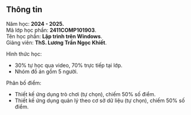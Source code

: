 ## Thông tin
Năm học: **2024 - 2025.**  
Mã lớp học phần: **2411COMP101903**.  
Tên học phần: **Lập trình trên Windows**.  
Giảng viên: **ThS. Lương Trần Ngọc Khiết**.  

Hình thức học:
  - 30% tự học qua video, 70% trực tiếp tại lớp.
  - Nhóm đồ án gồm 5 người.

Phân bố điểm:
  - Thiết kế ứng dụng trò chơi (tự chọn), chiếm 50% số điểm.
  - Thiết kế ứng dụng quản lý theo cơ sở dữ liệu (tự chọn), chiếm 50% số điểm.
